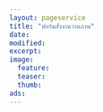 ```yaml
---
layout: pageservice
title: "ฟอร์มสั่งงานวาดภาพ"
date: 
modified:
excerpt:
image:
  feature:
  teaser:
  thumb:
ads:
---
```


<div>

<script type="text/javascript" src="http://form.jotform.me/jsform/43275333151448"></script>


</div>


